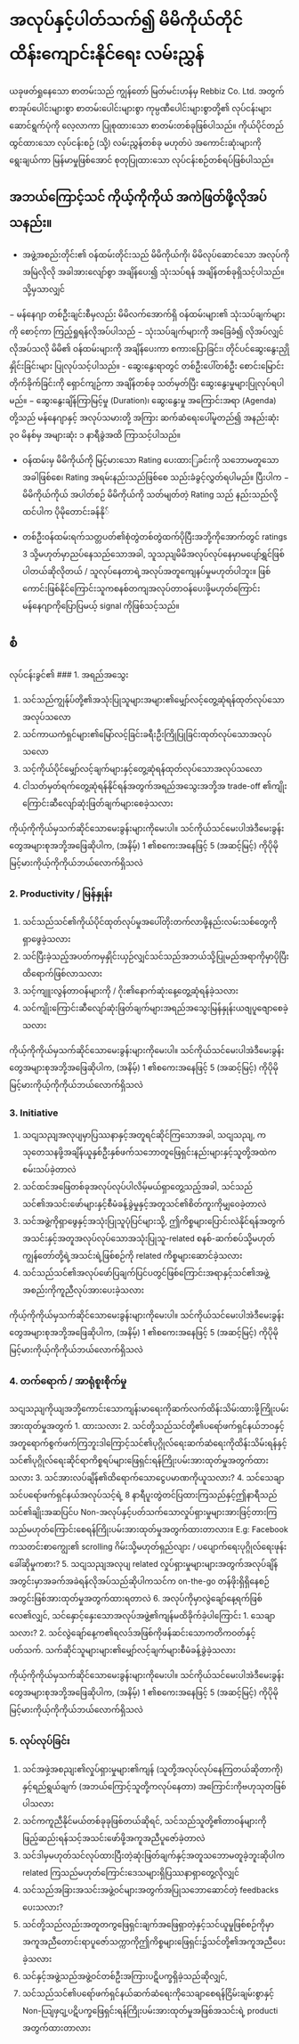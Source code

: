# အလုပ်နှင့်ပါတ်သက်၍ မိမိကိုယ်တိုင် ထိန်းကျောင်းနိုင်ရေး လမ်းညွှန်

ယခုဖတ်ရှုနေသော စာတမ်းသည် ကျွန်တော် မြတ်မင်းဟန်မှ Rebbiz Co. Ltd. အတွက် စာအုပ်ပေါင်းများစွာ စာတမ်းပေါင်းများစွာ ကုမ္ပဏီပေါင်းများစွာတို့၏ လုပ်ငန်းများ ဆောင်ရွက်ပုံကို လေ့လာကာ ပြုစုထားသော စာတမ်းတစ်ခုဖြစ်ပါသည်။ ကိုယ်ပိုင်တည်ထွင်ထားသော လုပ်ငန်းစဉ် (သို့) လမ်းညွှန်တစ်ခု မဟုတ်ပဲ အကောင်းဆုံးများကို ရွေးချယ်ကာ မြန်မာမှုဖြစ်အောင် စုတုပြုထားသော လုပ်ငန်းစဉ်တစ်ရပ်ဖြစ်ပါသည်။ 

## အဘယ်ကြောင့်သင် ကိုယ့်ကိုကိုယ် အကဲဖြတ်ဖို့လိုအပ်သနည်း။ 

- အဖွဲ့အစည်းတိုင်း၏ ဝန်ထမ်းတိုင်းသည် မိမိကိုယ်ကို၊ မိမိလုပ်ဆောင်သော အလုပ်ကို အမြဲလိုလို အခါအားလျော်စွာ အချိန်ပေး၍ သုံးသပ်ရန် အချိန်တစ်ခုရှိသင့်ပါသည်။ သို့မှသာလျှင် 

− မန်နေဂျာ တစ်ဦးချင်းစီမှလည်း မိမိလက်အောက်ရှိ ဝန်ထမ်းများ၏ သုံးသပ်ချက်များကို စောင့်ကာ ကြည့်ရှုရန်လိုအပ်ပါသည်
− သုံးသပ်ချက်များကို အခြေခံ၍ လိုအပ်လျှင် လိုအပ်သလို မိမိ၏ ဝန်ထမ်းများကို အချိန်ပေးကာ စကားပြောခြင်း၊ တိုင်ပင်ဆွေးနွေးညှိုနှိုင်းခြင်းများ ပြုလုပ်သင့်ပါသည်။ 
	- ဆွေးနွေးရာတွင် တစ်ဦးပေါ်တစ်ဦး စောင်းမြောင်းတိုက်ခိုက်ခြင်းကို ရှောင်ကျဉ်ကာ အချိန်တစ်ခု သတ်မှတ်ပြီး ဆွေးနွေးမှုများပြုလုပ်ရပါမည်။
	− ဆွေးနွေးချိန်ကြာမြင့်မှု (Duration)၊ ဆွေးနွေးမှု အကြောင်းအရာ (Agenda) တို့သည် မန်နေဂျာနှင့် အလုပ်သမားတို့ အကြား ဆက်ဆံရေးပေါ်မူတည်၍ အနည်းဆုံး ၃၀ မိနစ်မှ အများဆုံး ၁ နာရီခွဲအထိ ကြာသင့်ပါသည်။
	
- ဝန်ထမ်းမှ မိမိကိုယ်ကို မြင့်မားသော Rating ပေးထားြခင်းကို သဘောမတူသောအခါဖြစ်စေ၊ Rating အရမ်းနည်းသည်ဖြစ်စေ သည်းခံခွင့်လွှတ်ရပါမည်။ ပြီးပါက 
− မိမိကိုယ်ကိုယ် အပါတ်စဉ် မိမိကိုယ်ကို သတ်မျတ်တဲ့ Rating သည် နည်းသည်လို့ထင်ပါက ပိုမိုတောင်းခန်နို်

- တစ်ဦးဝန်ထမ်းရက်သတ္တပတ်၏စုံတွဲတစ်တွဲထက်ပိုပြီးအဘို့ကိုအောက်တွင် ratings 3 သို့မဟုတ်မှာညပ်နေသည်သောအခါ, သူသညျမိမိအလုပ်လုပ်နေမှာမပျော်ရွှင်ဖြစ်ပါတယ်ဆိုလိုတယ် / သူလုပ်နေတာရဲ့အလုပ်အတူကျေနပ်မှုမဟုတ်ပါဘူး။ ဖြစ်ကောင်းဖြစ်နိုင်ကြောင်းသူကစနစ်တကျအလုပ်တာဝန်ပေးဖို့မဟုတ်ကြောင်းမန်နေဂျာကိုပြောပြမယ့် signal ကိုဖြစ်သင့်သည်။

## စံ

လုပ်ငန်းခွင်၏ ### 1. အရည်အသွေး

1. သင်သည်ကျွန်ုပ်တို့၏အသုံးပြုသူများအများ၏မျှော်လင့်တွေ့ဆုံရန်ထုတ်လုပ်သောအလုပ်သလော
2. သင်ကာယကံရှင်များ၏မြော်လင့်ခြင်းခရီးဦးကြိုပြုခြင်းထုတ်လုပ်သောအလုပ်သလော
3. သင့်ကိုယ်ပိုင်မျှော်လင့်ချက်များနှင့်တွေ့ဆုံရန်ထုတ်လုပ်သောအလုပ်သလော
4. ငါသတ်မှတ်ရက်တွေ့ဆုံရန်နိုင်ရန်အတွက်အရည်အသွေးအဘို့အ trade-off ၏ကျိုးကြောင်းဆီလျော်ဆုံးဖြတ်ချက်များစေခဲ့သလား

ကိုယ့်ကိုကိုယ်မှသက်ဆိုင်သောမေးခွန်းများကိုမေးပါ။ သင်ကိုယ်သင်မေးပါအဲဒီမေးခွန်းတွေအများစုအဘို့အဖြေဆိုပါက, (အနိမ့်) 1 ၏စကေးအနေဖြင့် 5 (အဆင့်မြင့်) ကိုပိုမိုမြင့်မားကိုယ့်ကိုကိုယ်ဘယ်လောက်ရှိသလဲ

### 2. Productivity / မြန်နှုန်း

1. သင်သည်သင်၏ကိုယ်ပိုင်ထုတ်လုပ်မှုအပေါ်တိုးတက်လာဖို့နည်းလမ်းသစ်တွေကိုရှာဖွေခဲ့သလား
2. သင်ပြီးခဲ့သည့်အပတ်ကမှနှိုင်းယှဉ်လျှင်သင်သည်အဘယ်သို့ပြုမည်အရာကိုမှာပိုပြီးထိရောက်ဖြစ်လာသလား
3. သင့်ကျူးလွန်တာဝန်များကို / ဂိုး၏နောက်ဆုံးနေ့တွေ့ဆုံရန်ခဲ့သလား
4. သင်ကျိုးကြောင်းဆီလျော်ဆုံးဖြတ်ချက်များအရည်အသွေးမြန်နှုန်းယဇျပူဇျောစေခဲ့သလား

ကိုယ့်ကိုကိုယ်မှသက်ဆိုင်သောမေးခွန်းများကိုမေးပါ။ သင်ကိုယ်သင်မေးပါအဲဒီမေးခွန်းတွေအများစုအဘို့အဖြေဆိုပါက, (အနိမ့်) 1 ၏စကေးအနေဖြင့် 5 (အဆင့်မြင့်) ကိုပိုမိုမြင့်မားကိုယ့်ကိုကိုယ်ဘယ်လောက်ရှိသလဲ

### 3. Initiative

1. သငျသညျအလုပျမှာပြဿနာနှင့်အတူရင်ဆိုင်ကြသောအခါ, သငျသညျ, ကသုတေသနဖို့အချိန်ယူနှစ်ဦးနှစ်ဖက်သဘောတူဖြေရှင်းနည်းများနှင့်သူတို့အထဲကစမ်းသပ်ခဲ့တာလဲ
2. သင်ထင်အဖြေတစ်ခုအလုပ်လုပ်ပါလိမ့်မယ်ရှာတွေ့သည့်အခါ, သင်သည်သင်၏အသင်းဖော်များနှင့်စီမံခန့်ခွဲမှုနှင့်အတူသင်၏စိတ်ကူးကိုမျှဝေခဲ့တာလဲ
3. သင်အဖွဲ့ကိုရှာဖွေနှင့်အသုံးပြုသူပုံပြင်များသို့, ဤကိစ္စများပြောင်းလဲနိုင်ရန်အတွက်အသင်းနှင့်အတူအလုပ်လုပ်သောအသုံးပြုသူ-related စနစ်-ဆက်စပ်သို့မဟုတ်ကျွန်တော်တို့ရဲ့အသင်းရဲ့ဖြစ်စဉ်ကို related ကိစ္စများဆောင်ခဲ့သလား
4. သင်သည်သင်၏အလုပ်ဖော်ပြချက်ပြင်ပတွင်ဖြစ်ကြောင်းအရာနှင့်သင်၏အဖွဲ့အစည်းကိုကူညီလုပ်အားပေးခဲ့သလား

ကိုယ့်ကိုကိုယ်မှသက်ဆိုင်သောမေးခွန်းများကိုမေးပါ။ သင်ကိုယ်သင်မေးပါအဲဒီမေးခွန်းတွေအများစုအဘို့အဖြေဆိုပါက, (အနိမ့်) 1 ၏စကေးအနေဖြင့် 5 (အဆင့်မြင့်) ကိုပိုမိုမြင့်မားကိုယ့်ကိုကိုယ်ဘယ်လောက်ရှိသလဲ

### 4. တက်ရောက် / အာရုံစူးစိုက်မှု

သငျသညျကိုယျအဘို့ကောင်းသောကျန်းမာရေးကိုဆက်လက်ထိန်းသိမ်းထားဖို့ကြိုးပမ်းအားထုတ်မှုအတွက် 1. ထားသလား
2. သင်တို့သည်သင်တို့၏ပရော်ဖက်ရှင်နယ်ဘဝနှင့်အတူရောက်စွက်ဖက်ကြဘူးဒါကြောင့်သင်၏ပုဂ္ဂိုလ်ရေးဆက်ဆံရေးကိုထိန်းသိမ်းရန်နှင့်သင်၏ပုဂ္ဂိုလ်ရေးဆိုင်ရာကိစ္စရပ်များဖြေရှင်းရန်ကြိုးပမ်းအားထုတ်မှုအတွက်ထားသလား
3. သင်အားလပ်ချိန်၏ထိရောက်သောငွေပမာဏကိုယူသလား?
4. သင်သေချာသင်ပရော်ဖက်ရှင်နယ်အလုပ်သင့်ရဲ့ 8 နာရီပူးတွဲတင်ပြထားကြသည်နှင့်ဤနာရီသည်သင်၏ချိုးအဆပြင်ပ Non-အလုပ်နှင့်ပတ်သက်သောလှုပ်ရှားမှုများအားဖြင့်တားကြသည်မဟုတ်ကြောင်းစေရန်ကြိုးပမ်းအားထုတ်မှုအတွက်ထားတာလား။ E.g: Facebook ကသတင်းစာကျွေး၏ scrolling ဂိမ်းသို့မဟုတ်ရှည်လျား / ပပျောက်ရေးပုဂ္ဂိုလ်ရေးဖုန်းခေါ်ဆိုမှုကစား?
5. သငျသညျအလုပျ related လှုပ်ရှားမှုများများအတွက်အလုပ်ချိန်အတွင်းမှာအခက်အခဲရန်လိုအပ်သည်ဆိုပါကသင်က on-the-go တန်ဖိုးရှိရှိနေစဉ်အတွင်းဖြစ်အားထုတ်မှုအတွက်ထားရတာလဲ
6. အလုပ်ကိုမှာလွဲချော်နေ့ရက်ဖြစ်လေ၏လျှင်,
သင်နှောင့်နှေးသောအလုပ်အဖွဲ့၏ကျန်မထိခိုက်ခဲ့ပါကြောင်း 1. သေချာသလား?
2. သင်လွဲချော်နေ့က၏ရလဒ်အဖြစ်ကိုဖန်ဆင်းသောကတိကဝတ်နှင့် ပတ်သက်. သက်ဆိုင်သူများများ၏မျှော်လင့်ချက်များစီမံခန့်ခွဲခဲ့သလား

ကိုယ့်ကိုကိုယ်မှသက်ဆိုင်သောမေးခွန်းများကိုမေးပါ။ သင်ကိုယ်သင်မေးပါအဲဒီမေးခွန်းတွေအများစုအဘို့အဖြေဆိုပါက, (အနိမ့်) 1 ၏စကေးအနေဖြင့် 5 (အဆင့်မြင့်) ကိုပိုမိုမြင့်မားကိုယ့်ကိုကိုယ်ဘယ်လောက်ရှိသလဲ

### 5. လုပ်လုပ်ခြင်း

1. သင်အဖှဲ့အစညျး၏လှုပ်ရှားမှုများ၏ကျန် (သူတို့အလုပ်လုပ်နေကြတယ်ဆိုတာကို) နှင့်ရည်ရွယ်ချက် (အဘယ်ကြောင့်သူတို့ကလုပ်နေတာ) အကြောင်းကိုဗဟုသုတဖြစ်ပါသလား
2. သင်ကကူညီနိုင်မယ်တစ်ခုခုဖြစ်တယ်ဆိုရင်, သင်သည်သူတို့၏တာဝန်များကိုဖြည့်ဆည်းရန်သင့်အသင်းဖော်ဖို့အကူအညီပူဇော်ခဲ့တာလဲ
3. သင်ဒါမှမဟုတ်သင်လုပ်ထားပြီးတဲ့ဆုံးဖြတ်ချက်နှင့်အတူသဘောမတူခဲ့ဘူးဆိုပါက related ကြသည်မဟုတ်ကြောင်းဒေသများရှိပြဿနာရှာတွေ့လိုလျှင်
1. သင်သည်အခြားအသင်းအဖွဲ့ဝင်များအတွက်အပြုသဘောဆောင်တဲ့ feedbacks ပေးသလား?
2. သင်တို့သည်လည်းအတူတကွဖြေရှင်းချက်အဖြေရှာတဲ့နှင့်သင်ယူမှုဖြစ်စဉ်ကိုမှာအကူအညီတောင်းရာပူဇော်သက္ကာကိုဤကိစ္စများဖြေရှင်း၌သင်တို့၏အကူအညီပေးခဲ့သလား
4. သင်နှင့်အဖွဲ့သည်အဖွဲ့ဝင်တစ်ဦးအကြားပဋိပက္ခရှိခဲ့သည်ဆိုလျှင်,
1. သင်သည်သင်၏ပရော်ဖက်ရှင်နယ်ဆက်ဆံရေးကိုသေချာစေရန်ငြိမ်းချမ်းစွာနှင့် Non-ယျြဖှငျ့ပဋိပက္ခဖြေရှင်းရန်ကြိုးပမ်းအားထုတ်မှုအဖြစ်အသင်းရဲ့ producti အတွက်ထားတာလား
